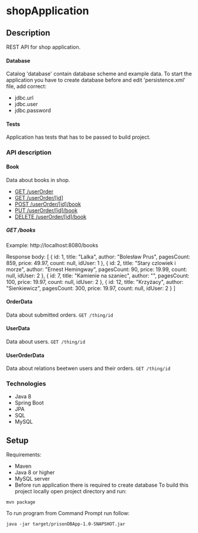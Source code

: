 # shopApplication

## Description
REST API for shop application.

#### Database
Catalog 'database' contain database scheme and example data.
To start the application you have to create database before and edit 'persistence.xml' file, add correct:
- jdbc.url
- jdbc.user
- jdbc.password

#### Tests
Application has tests that has to be passed to build project.

### API description

#### Book
Data about books in shop.
  - [GET /userOrder](#get-books)
  - [GET /userOrder/[id]](#get-bookbyid)
  - [POST /userOrder/[id]/book](#post-book)
  - [PUT /userOrder/[id]/book](#put-book)
  - [DELETE /userOrder/[id]/book](#delete-book)

##### GET /books

Example: http://localhost:8080/books

Response body:
[
{
id: 1,
title: "Lalka",
author: "Bolesław Prus",
pagesCount: 859,
price: 49.97,
count: null,
idUser: 1
},
{
id: 2,
title: "Stary czlowiek i morze",
author: "Ernest Hemingway",
pagesCount: 90,
price: 19.99,
count: null,
idUser: 2
},
{
id: 7,
title: "Kamienie na szaniec",
author: "",
pagesCount: 100,
price: 19.97,
count: null,
idUser: 2
},
{
id: 12,
title: "Krzyżacy",
author: "Sienkiewicz",
pagesCount: 300,
price: 19.97,
count: null,
idUser: 2
}
]

#### OrderData
Data about submitted orders.
`GET /thing/id`
#### UserData
Data about users.
`GET /thing/id`
#### UserOrderData
Data about relations beetwen users and their orders.
`GET /thing/id`

### Technologies
- Java 8
- Spring Boot
- JPA
- SQL
- MySQL

## Setup
Requirements:
- Maven
- Java 8 or higher
- MySQL server
- Before run application there is required to create database
To build this project locally open project directory and run:
```
mvn package
```
To run program from Command Prompt run follow: 
```
java -jar target/prisonDBApp-1.0-SNAPSHOT.jar
```
